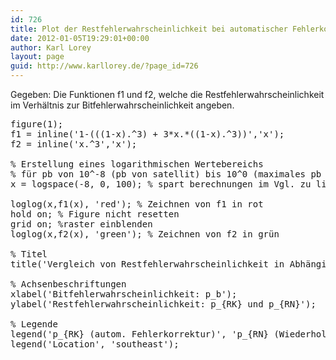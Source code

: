```yaml
---
id: 726
title: Plot der Restfehlerwahrscheinlichkeit bei automatischer Fehlerkorrektur und Wiederholungsaufforderung in MATLAB
date: 2012-01-05T19:29:01+00:00
author: Karl Lorey
layout: page
guid: http://www.karllorey.de/?page_id=726
---
```

Gegeben: Die Funktionen f1 und f2, welche die Restfehlerwahrscheinlichkeit im Verhältnis zur Bitfehlerwahrscheinlichkeit angeben.

<pre class="brush: plain; title: ; notranslate" title="">figure(1);
f1 = inline('1-(((1-x).^3) + 3*x.*((1-x).^3))','x');
f2 = inline('x.^3','x');

% Erstellung eines logarithmischen Wertebereichs
% für pb von 10^-8 (pb von satellit) bis 10^0 (maximales pb = 1)
x = logspace(-8, 0, 100); % spart berechnungen im Vgl. zu linspace

loglog(x,f1(x), 'red'); % Zeichnen von f1 in rot
hold on; % Figure nicht resetten
grid on; %raster einblenden
loglog(x,f2(x), 'green'); % Zeichnen von f2 in grün

% Titel
title('Vergleich von Restfehlerwahrscheinlichkeit in Abhängigkeit von p_b');

% Achsenbeschriftungen
xlabel('Bitfehlerwahrscheinlichkeit: p_b');
ylabel('Restfehlerwahrscheinlichkeit: p_{RK} und p_{RN}');

% Legende
legend('p_{RK} (autom. Fehlerkorrektur)', 'p_{RN} (Wiederholungsaufforderung)');
legend('Location', 'southeast');
</pre>